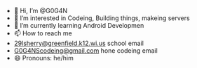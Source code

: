 - 👋 Hi, I’m @G0G4N
- 👀 I’m interested in Codeing, Building things, makeing servers
- 🌱 I’m currently learning Android Developmen
- 📫 How to reach me  
- 29lsherry@greenfield.k12.wi.us school email 
- G0G4NScodeing@gmail.com hone codeing email
- 😄 Pronouns: he/him
